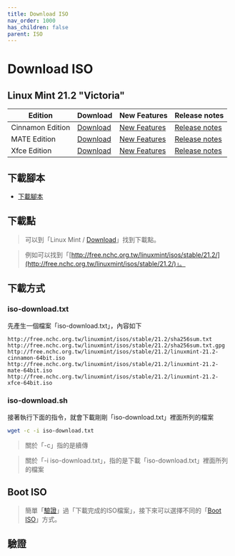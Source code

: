 ```yaml
---
title: Download ISO
nav_order: 1000
has_children: false
parent: ISO
---
```



# Download ISO


## Linux Mint 21.2 "Victoria"

| Edition | Download | New Features | Release notes |
| --- | --- | --- | --- |
| Cinnamon Edition | [Download](https://www.linuxmint.com/edition.php?id=305) | [New Features](https://www.linuxmint.com/rel_victoria_cinnamon_whatsnew.php) | [Release notes](https://www.linuxmint.com/rel_victoria_cinnamon.php) |
| MATE Edition | [Download](https://www.linuxmint.com/edition.php?id=306) | [New Features](https://www.linuxmint.com/rel_victoria_mate_whatsnew.php) | [Release notes](https://www.linuxmint.com/rel_victoria_mate.php) |
| Xfce Edition | [Download](https://www.linuxmint.com/edition.php?id=307) | [New Features](https://www.linuxmint.com/rel_victoria_xfce_whatsnew.php) | [Release notes](https://www.linuxmint.com/rel_victoria_xfce.php) |


## 下載腳本

* [下載腳本](https://github.com/samwhelp/linuxmint-adjustment/blob/main/core/iso/boot-iso/boot-iso-by-grub/demo-boot-linuxmint-21.2-iso/iso-download.sh)


## 下載點

> 可以到「Linux Mint / [Download](https://www.linuxmint.com/download.php)」找到下載點。

> 例如可以找到「[http://free.nchc.org.tw/linuxmint/isos/stable/21.2/](http://free.nchc.org.tw/linuxmint/isos/stable/21.2/)」。


## 下載方式

### iso-download.txt

先產生一個檔案「iso-download.txt」，內容如下

```
http://free.nchc.org.tw/linuxmint/isos/stable/21.2/sha256sum.txt
http://free.nchc.org.tw/linuxmint/isos/stable/21.2/sha256sum.txt.gpg
http://free.nchc.org.tw/linuxmint/isos/stable/21.2/linuxmint-21.2-cinnamon-64bit.iso
http://free.nchc.org.tw/linuxmint/isos/stable/21.2/linuxmint-21.2-mate-64bit.iso
http://free.nchc.org.tw/linuxmint/isos/stable/21.2/linuxmint-21.2-xfce-64bit.iso
```

### iso-download.sh

接著執行下面的指令，就會下載剛剛「iso-download.txt」裡面所列的檔案

``` sh
wget -c -i iso-download.txt
```

> 關於「-c」指的是續傳

> 關於「-i iso-download.txt」，指的是下載「iso-download.txt」裡面所列的檔案


## Boot ISO

> 簡單「[驗證](#驗證)」過「下載完成的ISO檔案」，接下來可以選擇不同的「[Boot ISO](https://samwhelp.github.io/note-about-linuxmint/read/core/iso/boot-iso.html)」方式。



## 驗證
